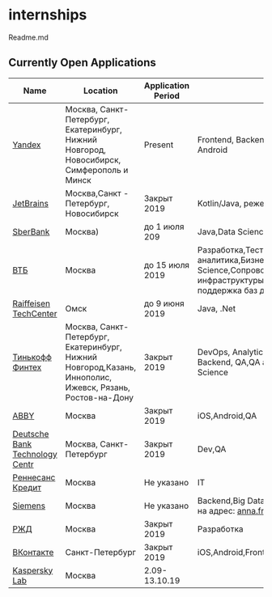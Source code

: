 # internships
Readme.md

## Currently Open Applications
| Name | Location | Application Period | Notes  |
|---|---|---|---|
| [Yandex](https://yandex.ru/yaintern/)  | Москва, Санкт-Петербург, Екатеринбург, Нижний Новгород, Новосибирск, Симферополь и Минск | Present | Frontend, Backend, Analytics, ML, iOS, Android|
| [JetBrains](https://internship.jetbrains.com/) | Москва,Санкт - Петербург, Новосибирск| Закрыт 2019 | Kotlin/Java, реже — Python/C++. |
|[SberBank](https://sbergraduate.ru/sberseasons-moscow/)| Москва)| до 1 июля 209| Java,Data Science, Analytics,Javascipt|
| [ВТБ](https://1.changellenge.com/vtb-it?utm_source=ip-newdirections&utm_medium=tg-post&utm_campaign=vtb-it#rec102910355)|Москва| до 15 июля 2019|Разработка,Тестирование ,Системная аналитика,Бизнес-аналитика,Data Science,Сопровождение IT-инфраструктуры,Администрирование и поддержка баз данных и ПО|
| [Raiffeisen TechCenter](https://www.raiffeisen-digital.ru/dev-school) | Омск|до 9 июня 2019| Java, .Net|
|[Тинькофф Финтех](https://fintech.tinkoff.ru/internships/about)|Москва, Санкт-Петербург, Екатеринбург, Нижний Новгород,Казань, Иннополис, Ижевск, Рязань, Ростов-на-Дону|Закрыт 2019|DevOps, Analytics, iOS, Android, Frontend, Backend, QA,QA automation, ML, Data Science|
|[ABBY](https://trainee.abbyy.ru/)|Москва|Закрыт 2019|iOS,Android,QA|
|[Deutsche Bank Technology Centr](https://dbtc-career.ru/internship/)|Москва, Санкт-Петербург|Закрыт 2019|Dev,QA|
|[Реннесанс Кредит](https://rencredit.ru/a/internship/?utm_source=higed&utm_medium=social&utm_campaign=internship2019)|Москва|Не указано|IT|
|[Siemens](https://w3.siemens.ru/innovations/)|Москва|Не указано|Backend,Big Data,Cloud Computing (Резюме на адрес: anna.frolova@siemens.com|
|[РЖД](https://www.rzdgeneration.ru/)|Москва|Закрыт 2019|Разработка|
|[ВКонтакте](https://vk.com/jobs)|Санкт-Петербург|Закрыт 2019|iOS,Android,Frontend,Backend,ML,Databases|
|[Kaspersky Lab](https://safeboard.kaspersky.ru/)|Москва|2.09-13.10.19||QA,Dev,System Analysis, System Administration, Cyber security|
